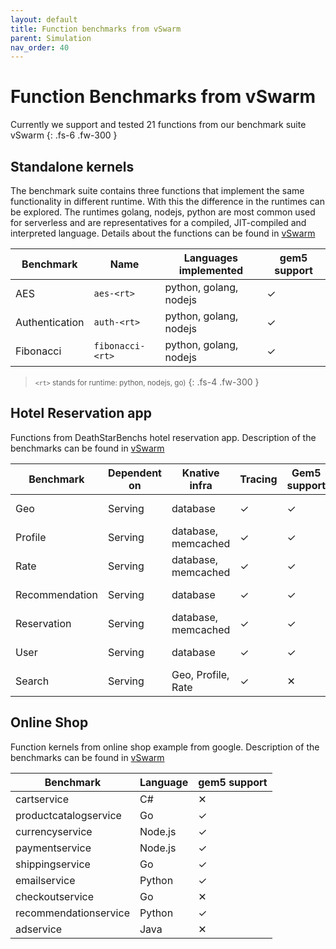 ```yaml
---
layout: default
title: Function benchmarks from vSwarm
parent: Simulation
nav_order: 40
---
```


# Function Benchmarks from vSwarm

Currently we support and tested 21 functions from our benchmark suite vSwarm
{: .fs-6 .fw-300 }



## Standalone kernels
The benchmark suite contains three functions that implement the same functionality in different runtime. With this the difference in the runtimes can be explored. The runtimes golang, nodejs, python are most common used for serverless and are representatives for a compiled, JIT-compiled and interpreted language. Details about the functions can be found in [vSwarm](https://github.com/vhive-serverless/vSwarm/tree/main/benchmarks)


| Benchmark      | Name | Languages implemented  | gem5 support |
|----------------|------|------------------------|--------------|
| AES            | `aes-<rt>` | python, golang, nodejs | ✓           |
| Authentication | `auth-<rt>` | python, golang, nodejs | ✓           |
| Fibonacci      | `fibonacci-<rt>` | python, golang, nodejs | ✓           |
> <small>`<rt>` stands for runtime: python, nodejs, go)</small>
{: .fs-4 .fw-300 }


## Hotel Reservation app
Functions from DeathStarBenchs hotel reservation app. Description of the benchmarks can be found in [vSwarm](https://github.com/vhive-serverless/vSwarm/tree/main/benchmarks/hotel-app)

| Benchmark | Dependent on | Knative infra | Tracing | Gem5 support | Runtimes | Languages implemented  |
|---|---|---|---|---|---|---|
| Geo            | Serving | database | ✓ | ✓ | docker, knative | golang |
| Profile        | Serving | database, memcached |✓ | ✓ | docker, knative | golang |
| Rate           | Serving | database, memcached | ✓ | ✓ | docker, knative | golang |
| Recommendation | Serving | database | ✓ | ✓ | docker, knative | golang |
| Reservation    | Serving | database, memcached | ✓ | ✓ | docker, knative | golang |
| User           | Serving | database | ✓ | ✓ | docker, knative | golang |
| Search         | Serving | Geo, Profile, Rate | ✓ | ✕ | docker, knative | golang |

## Online Shop
Function kernels from online shop example from google. Description of the benchmarks can be found in [vSwarm](https://github.com/vhive-serverless/vSwarm/tree/main/benchmarks/online-shop)

| Benchmark | Language | gem5 support |
|---|---|---|
| cartservice | C# | ✕  |
| productcatalogservice | Go | ✓ |
| currencyservice| Node.js  | ✓ |
| paymentservice | Node.js  |✓ |
| shippingservice | Go  | ✓ |
| emailservice | Python  | ✓ |
| checkoutservice | Go  | ✕ |
| recommendationservice | Python   | ✓ |
| adservice | Java | ✕ |
